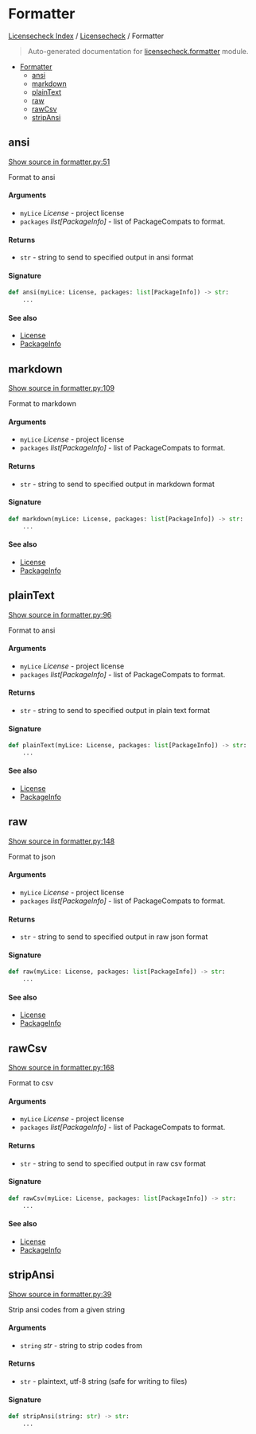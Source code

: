 # Formatter

[Licensecheck Index](../README.md#licensecheck-index) /
[Licensecheck](./index.md#licensecheck) /
Formatter

> Auto-generated documentation for [licensecheck.formatter](../../../licensecheck/formatter.py) module.

- [Formatter](#formatter)
  - [ansi](#ansi)
  - [markdown](#markdown)
  - [plainText](#plaintext)
  - [raw](#raw)
  - [rawCsv](#rawcsv)
  - [stripAnsi](#stripansi)

## ansi

[Show source in formatter.py:51](../../../licensecheck/formatter.py#L51)

Format to ansi

#### Arguments

- `myLice` *License* - project license
- `packages` *list[PackageInfo]* - list of PackageCompats to format.

#### Returns

- `str` - string to send to specified output in ansi format

#### Signature

```python
def ansi(myLice: License, packages: list[PackageInfo]) -> str:
    ...
```

#### See also

- [License](./types.md#license)
- [PackageInfo](./types.md#packageinfo)



## markdown

[Show source in formatter.py:109](../../../licensecheck/formatter.py#L109)

Format to markdown

#### Arguments

- `myLice` *License* - project license
- `packages` *list[PackageInfo]* - list of PackageCompats to format.

#### Returns

- `str` - string to send to specified output in markdown format

#### Signature

```python
def markdown(myLice: License, packages: list[PackageInfo]) -> str:
    ...
```

#### See also

- [License](./types.md#license)
- [PackageInfo](./types.md#packageinfo)



## plainText

[Show source in formatter.py:96](../../../licensecheck/formatter.py#L96)

Format to ansi

#### Arguments

- `myLice` *License* - project license
- `packages` *list[PackageInfo]* - list of PackageCompats to format.

#### Returns

- `str` - string to send to specified output in plain text format

#### Signature

```python
def plainText(myLice: License, packages: list[PackageInfo]) -> str:
    ...
```

#### See also

- [License](./types.md#license)
- [PackageInfo](./types.md#packageinfo)



## raw

[Show source in formatter.py:148](../../../licensecheck/formatter.py#L148)

Format to json

#### Arguments

- `myLice` *License* - project license
- `packages` *list[PackageInfo]* - list of PackageCompats to format.

#### Returns

- `str` - string to send to specified output in raw json format

#### Signature

```python
def raw(myLice: License, packages: list[PackageInfo]) -> str:
    ...
```

#### See also

- [License](./types.md#license)
- [PackageInfo](./types.md#packageinfo)



## rawCsv

[Show source in formatter.py:168](../../../licensecheck/formatter.py#L168)

Format to csv

#### Arguments

- `myLice` *License* - project license
- `packages` *list[PackageInfo]* - list of PackageCompats to format.

#### Returns

- `str` - string to send to specified output in raw csv format

#### Signature

```python
def rawCsv(myLice: License, packages: list[PackageInfo]) -> str:
    ...
```

#### See also

- [License](./types.md#license)
- [PackageInfo](./types.md#packageinfo)



## stripAnsi

[Show source in formatter.py:39](../../../licensecheck/formatter.py#L39)

Strip ansi codes from a given string

#### Arguments

- `string` *str* - string to strip codes from

#### Returns

- `str` - plaintext, utf-8 string (safe for writing to files)

#### Signature

```python
def stripAnsi(string: str) -> str:
    ...
```


